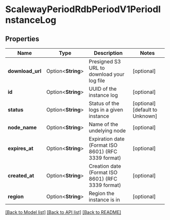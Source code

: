 # ScalewayPeriodRdbPeriodV1PeriodInstanceLog

## Properties

Name | Type | Description | Notes
------------ | ------------- | ------------- | -------------
**download_url** | Option<**String**> | Presigned S3 URL to download your log file | [optional]
**id** | Option<**String**> | UUID of the instance log | [optional]
**status** | Option<**String**> | Status of the logs in a given instance | [optional][default to Unknown]
**node_name** | Option<**String**> | Name of the undelying node | [optional]
**expires_at** | Option<**String**> | Expiration date (Format ISO 8601) (RFC 3339 format) | [optional]
**created_at** | Option<**String**> | Creation date (Format ISO 8601) (RFC 3339 format) | [optional]
**region** | Option<**String**> | Region the instance is in | [optional]

[[Back to Model list]](../README.md#documentation-for-models) [[Back to API list]](../README.md#documentation-for-api-endpoints) [[Back to README]](../README.md)


